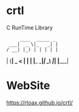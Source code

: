 # crtl

C RunTime Library

         ____  _____ _
     ___|  _ \|_   _| |
    / __| |_) | | | | |
   | (__|  _ <  | | | |___
    \___|_| \_\ |_| |_____|


# WebSite

https://rtoax.github.io/crtl/

